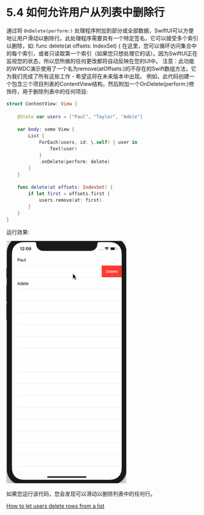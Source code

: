 # 5.4 如何允许用户从列表中删除行

通过将 `OnDelete(perform:)` 处理程序附加到部分或全部数据，SwiftUI可以方便地让用户滑动以删除行。此处理程序需要具有一个特定签名，它可以接受多个索引以删除，如: func delete\(at offsets: IndexSet\) { 在这里，您可以循环访问集合中的每个索引，或者只读取第一个索引（如果您只想处理它的话）。因为SwiftUI正在监视您的状态，所以您所做的任何更改都将自动反映在您的UI中。 注意：此功能的WWDC演示使用了一个名为remove\(atOffsets:\)的不存在的Swift数组方法，它为我们完成了所有这些工作 - 希望这将在未来版本中出现。 例如，此代码创建一个包含三个项目列表的ContentView结构，然后附加一个OnDelete\(perform:\)修饰符，用于删除列表中的任何项目:

```swift
struct ContentView: View {

    @State var users = ["Paul", "Taylor", "Adele"]

    var body: some View {
        List {
            ForEach(users, id: \.self) { user in
                Text(user)
            }
            .onDelete(perform: delete)
        }
    }

    func delete(at offsets: IndexSet) {
        if let first = offsets.first {
            users.remove(at: first)
        }
    }
}
```

运行效果: 

![](../.gitbook/assets/5_4_list_delete_row.gif)

如果您运行该代码，您会发现可以滑动以删除列表中的任何行。

[How to let users delete rows from a list](https://www.hackingwithswift.com/quick-start/swiftui/how-to-let-users-delete-rows-from-a-list)

